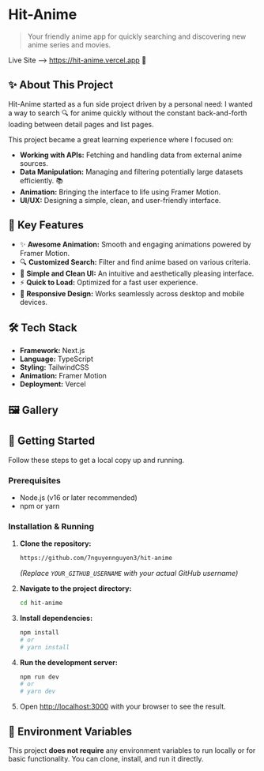 # Hit-Anime

> Your friendly anime app for quickly searching and discovering new anime series and movies.

Live Site --> https://hit-anime.vercel.app 🚀

## ✨ About This Project

Hit-Anime started as a fun side project driven by a personal need: I wanted a way to search 🔍 for anime quickly without the constant back-and-forth loading between detail pages and list pages.

This project became a great learning experience where I focused on:

- **Working with APIs:** Fetching and handling data from external anime sources.
- **Data Manipulation:** Managing and filtering potentially large datasets efficiently. 📚
- **Animation:** Bringing the interface to life using Framer Motion.
- **UI/UX:** Designing a simple, clean, and user-friendly interface.

## 🚀 Key Features

- ✨ **Awesome Animation:** Smooth and engaging animations powered by Framer Motion.
- 🔍 **Customized Search:** Filter and find anime based on various criteria.
- 🎨 **Simple and Clean UI:** An intuitive and aesthetically pleasing interface.
- ⚡ **Quick to Load:** Optimized for a fast user experience.
- 📱 **Responsive Design:** Works seamlessly across desktop and mobile devices.

## 🛠️ Tech Stack

- **Framework:** Next.js
- **Language:** TypeScript
- **Styling:** TailwindCSS
- **Animation:** Framer Motion
- **Deployment:** Vercel

## 🖼️ Gallery

## 🏁 Getting Started

Follow these steps to get a local copy up and running.

### Prerequisites

- Node.js (v16 or later recommended)
- npm or yarn

### Installation & Running

1.  **Clone the repository:**

    ```bash
    https://github.com/7nguyennguyen3/hit-anime
    ```

    _(Replace `YOUR_GITHUB_USERNAME` with your actual GitHub username)_

2.  **Navigate to the project directory:**

    ```bash
    cd hit-anime
    ```

3.  **Install dependencies:**

    ```bash
    npm install
    # or
    # yarn install
    ```

4.  **Run the development server:**

    ```bash
    npm run dev
    # or
    # yarn dev
    ```

5.  Open [http://localhost:3000](http://localhost:3000) with your browser to see the result.

## 🔑 Environment Variables

This project **does not require** any environment variables to run locally or for basic functionality. You can clone, install, and run it directly.
